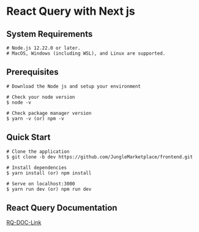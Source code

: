 # React Query with Next js

## System Requirements

    # Node.js 12.22.0 or later.
    # MacOS, Windows (including WSL), and Linux are supported.

## Prerequisites

    # Download the Node js and setup your environment

    # Check your node version
    $ node -v

    # Check package manager version
    $ yarn -v (or) npm -v

## Quick Start

    # Clone the application
    $ git clone -b dev https://github.com/JungleMarketplace/frontend.git

    # Install dependencies
    $ yarn install (or) npm install

    # Serve on localhost:3000
    $ yarn run dev (or) npm run dev

## React Query Documentation
[RQ-DOC-Link](https://rapidinnovation.atlassian.net/wiki/spaces/FD/pages/112984080/React+Query+Documentation)
